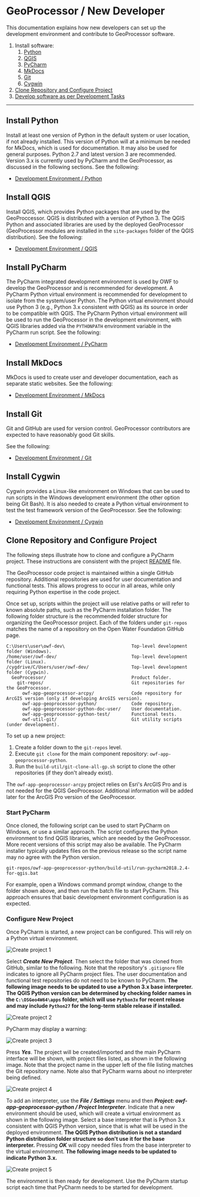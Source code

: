 # GeoProcessor / New Developer #

This documentation explains how new developers can set up the development environment and
contribute to GeoProcessor software.

1. Install software:
	1. [Python](#install-python)
	2. [QGIS](#install-qgis)
	3. [PyCharm](#install-pycharm)
	4. [MkDocs](#install-mkdocs)
	5. [Git](#install-git)
	6. [Cygwin](#install-cygwin)
2. [Clone Repository and Configure Project](#clone-repository-and-configure-project)
3. [Develop software as per Development Tasks](dev-tasks)

-----------------

## Install Python ##

Install at least one version of Python in the default system or user location, if not already installed.
This version of Python will at a minimum be needed for MkDocs, which is used for documentation.
It may also be used for general purposes.
Python 2.7 and latest version 3 are recommended.
Version 3.x is currently used by PyCharm and the GeoProcessor, as discussed in the following sections.
See the following:

* [Development Environment / Python](../dev-env/dev-env#python)

## Install QGIS ##

Install QGIS, which provides Python packages that are used by the GeoProccessor.
QGIS is distributed with a version of Python 3.
The QGIS Python and associated libraries are used by the deployed GeoProcessor
(GeoProcessor modules are installed in the `site-packages` folder of the QGIS distribution).
See the following:

* [Development Environment / QGIS](../dev-env/dev-env#qgis)

## Install PyCharm ##

The PyCharm integrated development environment is used by OWF to develop the GeoProcessor and is recommended for development.
A PyCharm Python virtual environment is recommended for development to isolate from the system/user Python.
The Python virtual environment should use Python 3 (e.g., Python 3.x consistent with QGIS) as its source in order to be compatible with QGIS.
The PyCharm Python virtual environment will be used to run the GeoProcessor in the development environment,
with QGIS libraries added via the `PYTHONPATH` environment variable in the PyCharm run script.
See the following:

* [Development Environment / PyCharm](../dev-env/dev-env#pycharm)

## Install MkDocs ##

MkDocs is used to create user and developer documentation, each as separate static websites.
See the following:

* [Development Environment / MkDocs](../dev-env/dev-env#mkdocs)

## Install Git ##

Git and GitHub are used for version control.
GeoProcessor contributors are expected to have reasonably good Git skills.

See the following:

* [Development Environment / Git](../dev-env/dev-env#git)

## Install Cygwin ##

Cygwin provides a Linux-like environment on Windows that can be used to
run scripts in the Windows development environment (the other option being Git Bash).
It is also needed to create a Python virtual environment to test the test framework version
of the GeoProcessor.  See the following:

* [Development Environment / Cygwin](../dev-env/dev-env#cygwin)

## Clone Repository and Configure Project ##

The following steps illustrate how to clone and configure a PyCharm project.
These instructions are consistent with the project
[README](https://github.com/OpenWaterFoundation/owf-app-geoprocessor-python) file.

The GeoProcessor code project is maintained within a single GitHub repository.
Additional repositories are used for user documentation and functional tests.
This allows progress to occur in all areas, while only requiring Python expertise in the code project.

Once set up, scripts within the project will use relative paths or will refer to known absolute paths,
such as the PyCharm installation folder.
The following folder structure is the recommended folder structure for organizing the GeoProcessor project.
Each of the folders under `git-repos` matches the name of a repository on the Open Water Foundation GitHub page.

```text
C:\Users\user\owf-dev\                         Top-level development folder (Windows).
/home/user/owf-dev/                            Top-level development folder (Linux).
/cygdrive/C/Users/user/owf-dev/                Top-level development folder (Cygwin).
  GeoProcessor/                                Product folder.
    git-repos/                                 Git repositories for the GeoProcessor.
      owf-app-geoprocessor-arcpy/              Code repository for ArcGIS version (only if developing ArcGIS version).
      owf-app-geoprocessor-python/             Code repository.
      owf-app-geoprocessor-python-doc-user/    User documentation.
      owf-app-geoprocessor-python-test/        Functional tests.
      owf-util-git/                            Git utility scripts (under development).

```

To set up a new project:

1. Create a folder down to the `git-repos` level.
2. Execute `git clone` for the main component repository: `owf-app-geoprocessor-python`.
3. Run the `build-util/git-clone-all-gp.sh` script to clone the other repositories (if they don't already exist).

The `owf-app-geoprocessor-arcpy` project relies on Esri's ArcGIS Pro and is not needed for the QGIS GeoProcessor.
Additional information will be added later for the ArcGIS Pro version of the GeoProcessor.

### Start PyCharm ###

Once cloned, the following script can be used to start PyCharm on Windows, or use a similar approach.
The script configures the Python environment to find QGIS libraries, which are needed by the GeoProcessor.
More recent versions of this script may also be available.
The PyCharm installer typically updates files on the previous release so the script name may no agree
with the Python version.

```text
git-repos/owf-app-geoprocessor-python/build-util/run-pycharm2018.2.4-for-qgis.bat
```

For example, open a Windows command prompt window, change to the folder shown above,
and then run the batch file to start PyCharm.
This approach ensures that basic development environment configuration is as expected.

### Configure New Project ###

Once PyCharm is started, a new project can be configured.
This will rely on a Python virtual environment.

![Create project 1](images/create-project1.png)

Select ***Create New Project***.
Then select the folder that was cloned from GitHub, similar to the following.
Note that the repository's `.gitignore` file indicates to ignore all PyCharm project files.
The user documentation and functional test repositories do not need to be known to PyCharm.
**The following image needs to be updated to use a Python 3.x base interpreter.
The QGIS Python version can be determined by checking folder names in the `C:\OSGeo4W64\apps` folder,
which will use `Python3x` for recent release and may include `Python27` for the long-term stable release
if installed.**

![Create project 2](images/create-project2.png)

PyCharm may display a warning:

![Create project 3](images/create-project3.png)

Press ***Yes***.
The project will be created/imported and the main PyCharm interface will be shown, with project files listed,
as shown in the following image.
Note that the project name in the upper left of the file listing matches the Git repository name.
Note also that PyCharm warns about no interpreter being defined.

![Create project 4](images/create-project4.png)

To add an interpreter, use the ***File / Settings*** menu and then ***Project: owf-app-geoprocessor-python / Project Interpreter***.
Indicate that a new environment should be used, which will create a virtual environment as shown in the following image.
Select a base interpreter that is Python 3.x consistent with QGIS Python version,
since that is what will be used in the deployed environment.
**The QGIS Python distribution is not a standard Python distribution folder structure so don't use it for the base interpreter.**
Pressing ***OK*** will copy needed files from the base interpreter to the virtual environment.
**The following image needs to be updated to indicate Python 3.x.**

![Create project 5](images/create-project5.png)

The environment is then ready for development.  Use the PyCharm startup script each time that PyCharm needs to be started for development.
